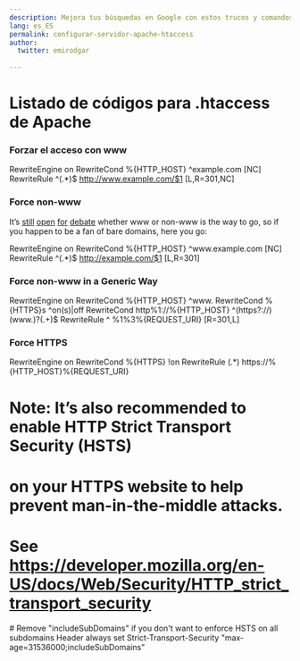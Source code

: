 ```yaml
---
description: Mejora tus búsquedas en Google con estos trucos y comandos
lang: es_ES
permalink: configurar-servidor-apache-htaccess
author:
  twitter: emirodgar
  
---
```


# Listado de códigos para .htaccess de Apache

### Forzar el acceso con www

RewriteEngine on
RewriteCond %{HTTP_HOST} ^example\.com [NC]
RewriteRule ^(.*)$ http://www.example.com/$1 [L,R=301,NC]


### [](https://github.com/phanan/htaccess#force-non-www)Force non-www

It’s  [still](http://www.sitepoint.com/domain-www-or-no-www/)  [open](https://devcenter.heroku.com/articles/apex-domains)  [for](http://yes-www.org/)  [debate](http://no-www.org/)  whether www or non-www is the way to go, so if you happen to be a fan of bare domains, here you go:

RewriteEngine on
RewriteCond %{HTTP_HOST} ^www\.example\.com [NC]
RewriteRule ^(.*)$ http://example.com/$1 [L,R=301]

### [](https://github.com/phanan/htaccess#force-non-www-in-a-generic-way)Force non-www in a Generic Way

RewriteEngine on
RewriteCond %{HTTP_HOST} ^www\.
RewriteCond %{HTTPS}s ^on(s)|off
RewriteCond http%1://%{HTTP_HOST} ^(https?://)(www\.)?(.+)$
RewriteRule ^ %1%3%{REQUEST_URI} [R=301,L]

### [](https://github.com/phanan/htaccess#force-https)Force HTTPS

RewriteEngine on
RewriteCond %{HTTPS} !on
RewriteRule (.*) https://%{HTTP_HOST}%{REQUEST_URI}

# Note: It’s also recommended to enable HTTP Strict Transport Security (HSTS)
# on your HTTPS website to help prevent man-in-the-middle attacks.
# See https://developer.mozilla.org/en-US/docs/Web/Security/HTTP_strict_transport_security
<IfModule mod_headers.c>
    # Remove "includeSubDomains" if you don't want to enforce HSTS on all subdomains
    Header always set Strict-Transport-Security "max-age=31536000;includeSubDomains"
</IfModule>
<!--stackedit_data:
eyJoaXN0b3J5IjpbLTEwNTA4MzUxMzddfQ==
-->